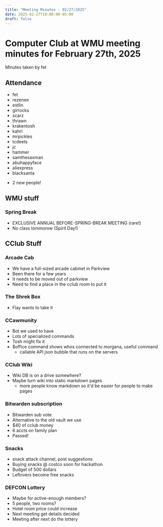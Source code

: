 ```yaml
---
title: "Meeting Minutes - 02/27/2025"
date: 2025-02-27T18:00:00-05:00
draft: false
---
```


# Computer Club at WMU meeting minutes for February 27th, 2025
Minutes taken by fet



## Attendance
* fet
* rezenee
* estlin
* girrocks
* scarz
* thrawn
* krakentosh
* kahrl
* mrpickles
* tcdeets
* jc
* hammer
* samthesaxman
* abuhappyface
* aliexpress
* blacksanta
+ 2 new people!

## WMU stuff
### Spring Break
* EXCLUSIVE ANNUAL BEFORE-SPRING-BREAK MEETING (rare!)
* No class tommorow (Spirit Day!)

## CClub Stuff

### Arcade Cab
* We have a full-sized arcade cabinet in Parkview
* Been there for a few years
* It needs to be moved out of parkview
* Need to find a place in the cclub room to put it

### The Shrek Box
* Flay wants to take it

### CCawmunity
* Bot we used to have
* Lots of specialized commands
* Tosh might fix it
* $office command shows whos connected to morgana, useful command
  * callable API json bubble that runs on the servers 

### CClub Wiki
* Wiki DB is on a drive somewhere?
* Maybe turn wiki into static markdown pages
  * more people know markdown so it'd be easier for people to make pages

### Bitwarden subscription
* Bitwarden sub vote
* Alternative to the old vault we use
* $40 of cclub money
* 6 accts on family plan
* Passed!

### Snacks
* snack attack channel, post suggestions
* Buying snacks @ costco soon for hackathon
* Budget of 500 dollars
* Leftovers become free snacks

### DEFCON Lottery
* Maybe for active-enough members?
* 5 people, two rooms?
* Hotel room price could increase
* Next meeting get details decided
* Meeting after next do the lottery

